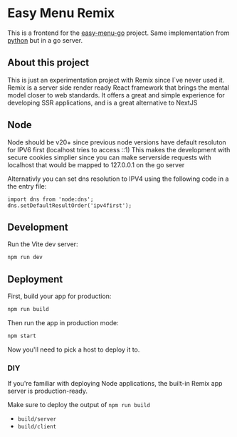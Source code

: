 # Easy Menu Remix

This is a frontend for the [easy-menu-go](https://github.com/andrereitz/easy-menu-go) project. Same implementation from [python](https://github.com/andrereitz/easy-menu) but in a go server.

## About this project

This is just an experimentation project with Remix since I`ve never used it. Remix is a server side render ready React framework that brings the mental model closer to web standards.
It offers a great and simple experience for developing SSR applications, and is a great alternative to NextJS

## Node

Node should be v20+ since previous node versions have default resoluton for IPV6 first (localhost tries to access ::1)
This makes the development with secure cookies simplier since you can make serverside requests with localhost that would be mapped to 127.0.0.1 on the go server

Alternativly you can set dns resolution to IPV4 using the following code in a the entry file:
```
import dns from 'node:dns';
dns.setDefaultResultOrder('ipv4first');
```

## Development

Run the Vite dev server:

```shellscript
npm run dev
```

## Deployment

First, build your app for production:

```sh
npm run build
```

Then run the app in production mode:

```sh
npm start
```

Now you'll need to pick a host to deploy it to.

### DIY

If you're familiar with deploying Node applications, the built-in Remix app server is production-ready.

Make sure to deploy the output of `npm run build`

- `build/server`
- `build/client`
